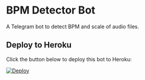 # BPM Detector Bot

A Telegram bot to detect BPM and scale of audio files.

## Deploy to Heroku

Click the button below to deploy this bot to Heroku:

[![Deploy](https://www.herokucdn.com/deploy/button.svg)](https://heroku.com/deploy?template=https://github.com/chamanprahs/Bpmbot)

